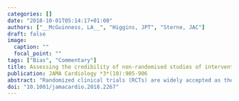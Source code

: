 ```yaml
---
categories: []
date: "2018-10-01T05:14:17+01:00"
authors: ["__McGuinness, LA__", "Higgins, JPT", "Sterne, JAC"]
draft: false
image:
  caption: ""
  focal_point: ""
tags: ["Bias", "Commentary"]
title: Assessing the credibility of non-randomised studies of interventions
publication: JAMA Cardiology *3*(10):905-906
abstract: "Randomized clinical trials (RCTs) are widely accepted as the gold standard in the assessment of health interventions. However, evidence from RCTs is often unavailable. Randomized clinical trials may also be impractical, for example when the outcome of interest is so rare or so long term that appropriately sized studies would be too expensive. In addition, RCTs require clinical equipoise, and withholding established treatments may be considered unethical even if evidence for the effects of these treatments is limited. Finally, RCTs may be underway but not ready for reporting for some years."
doi: "10.1001/jamacardio.2018.2267"
---
```


